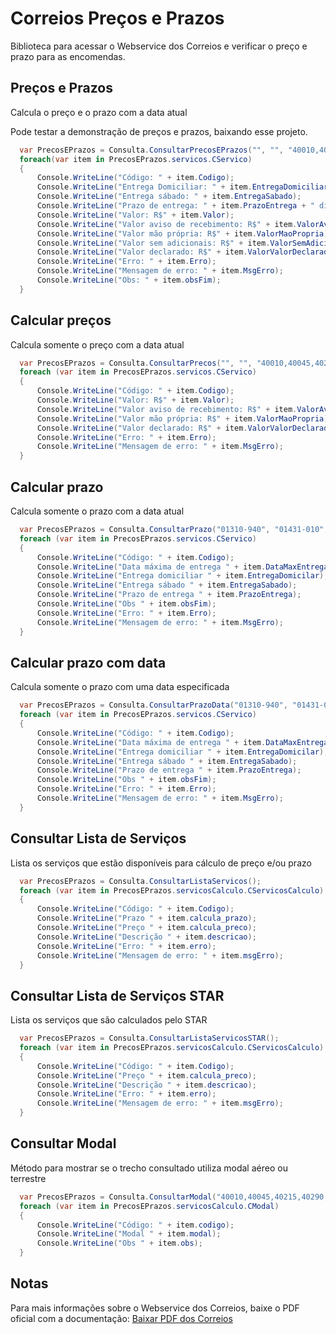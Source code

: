 # Correios Preços e Prazos

Biblioteca para acessar o Webservice dos Correios e verificar o preço e prazo para as encomendas.

## Preços e Prazos
Calcula o preço e o prazo com a data atual 

Pode testar a demonstração de preços e prazos, baixando esse projeto.
```c#
  var PrecosEPrazos = Consulta.ConsultarPrecosEPrazos("", "", "40010,40045,40215,40290,41106", "01310-940", "01431-010", "0.5", 1, 16, 11, 12, 0, "N", 150, "N");
  foreach(var item in PrecosEPrazos.servicos.CServico)
  {
      Console.WriteLine("Código: " + item.Codigo);
      Console.WriteLine("Entrega Domiciliar: " + item.EntregaDomiciliar);
      Console.WriteLine("Entrega sábado: " + item.EntregaSabado);
      Console.WriteLine("Prazo de entrega: " + item.PrazoEntrega + " dia(s) útil");
      Console.WriteLine("Valor: R$" + item.Valor);
      Console.WriteLine("Valor aviso de recebimento: R$" + item.ValorAvisoRecebimento);
      Console.WriteLine("Valor mão própria: R$" + item.ValorMaoPropria);
      Console.WriteLine("Valor sem adicionais: R$" + item.ValorSemAdicionais);
      Console.WriteLine("Valor declarado: R$" + item.ValorValorDeclarado);
      Console.WriteLine("Erro: " + item.Erro);
      Console.WriteLine("Mensagem de erro: " + item.MsgErro);
      Console.WriteLine("Obs: " + item.obsFim);
  }
```
## Calcular preços
Calcula somente o preço com a data atual 

```c#
  var PrecosEPrazos = Consulta.ConsultarPrecos("", "", "40010,40045,40215,40290,41106", "01310-940", "01431-010", "0.5", 1, 16, 11, 12, 0, "N", 150, "N");
  foreach (var item in PrecosEPrazos.servicos.CServico)
  {
      Console.WriteLine("Código: " + item.Codigo);
      Console.WriteLine("Valor: R$" + item.Valor);
      Console.WriteLine("Valor aviso de recebimento: R$" + item.ValorAvisoRecebimento);
      Console.WriteLine("Valor mão própria: R$" + item.ValorMaoPropria);
      Console.WriteLine("Valor declarado: R$" + item.ValorValorDeclarado);
      Console.WriteLine("Erro: " + item.Erro);
      Console.WriteLine("Mensagem de erro: " + item.MsgErro);
  }
```

## Calcular prazo
Calcula somente o prazo com a data atual

```c#
  var PrecosEPrazos = Consulta.ConsultarPrazo("01310-940", "01431-010", "40010,40045,40215,40290,41106");
  foreach (var item in PrecosEPrazos.servicos.CServico)
  {
      Console.WriteLine("Código: " + item.Codigo);
      Console.WriteLine("Data máxima de entrega " + item.DataMaxEntrega);
      Console.WriteLine("Entrega domiciliar " + item.EntregaDomicilar);
      Console.WriteLine("Entrega sábado " + item.EntregaSabado);
      Console.WriteLine("Prazo de entrega " + item.PrazoEntrega);
      Console.WriteLine("Obs " + item.obsFim);
      Console.WriteLine("Erro: " + item.Erro);
      Console.WriteLine("Mensagem de erro: " + item.MsgErro);
  }
```

## Calcular prazo com data
Calcula somente o prazo com uma data especificada 

```c#
  var PrecosEPrazos = Consulta.ConsultarPrazoData("01310-940", "01431-010", "40010,40045,40215,40290,41106", "16/05/2019");
  foreach (var item in PrecosEPrazos.servicos.CServico)
  {
      Console.WriteLine("Código: " + item.Codigo);
      Console.WriteLine("Data máxima de entrega " + item.DataMaxEntrega);
      Console.WriteLine("Entrega domiciliar " + item.EntregaDomicilar);
      Console.WriteLine("Entrega sábado " + item.EntregaSabado);
      Console.WriteLine("Prazo de entrega " + item.PrazoEntrega);
      Console.WriteLine("Obs " + item.obsFim);
      Console.WriteLine("Erro: " + item.Erro);
      Console.WriteLine("Mensagem de erro: " + item.MsgErro);
  }
```

## Consultar Lista de Serviços
Lista os serviços que estão disponíveis para cálculo de preço e/ou prazo 

```c#
  var PrecosEPrazos = Consulta.ConsultarListaServicos();
  foreach (var item in PrecosEPrazos.servicosCalculo.CServicosCalculo)
  {
      Console.WriteLine("Código: " + item.Codigo);
      Console.WriteLine("Prazo " + item.calcula_prazo);
      Console.WriteLine("Preço " + item.calcula_preco);
      Console.WriteLine("Descrição " + item.descricao);
      Console.WriteLine("Erro: " + item.erro);
      Console.WriteLine("Mensagem de erro: " + item.msgErro);
  }
```

## Consultar Lista de Serviços STAR
Lista os serviços que são calculados pelo STAR 

```c#
  var PrecosEPrazos = Consulta.ConsultarListaServicosSTAR();
  foreach (var item in PrecosEPrazos.servicosCalculo.CServicosCalculo)
  {
      Console.WriteLine("Código: " + item.Codigo);
      Console.WriteLine("Preço " + item.calcula_preco);
      Console.WriteLine("Descrição " + item.descricao);
      Console.WriteLine("Erro: " + item.erro);
      Console.WriteLine("Mensagem de erro: " + item.msgErro);
  }
```

## Consultar Modal
Método para mostrar se o trecho consultado utiliza modal aéreo ou terrestre 

```c#
  var PrecosEPrazos = Consulta.ConsultarModal("40010,40045,40215,40290,41106", "01310-940", "01431-010");
  foreach (var item in PrecosEPrazos.servicosCalculo.CModal)
  {
      Console.WriteLine("Código: " + item.codigo);
      Console.WriteLine("Modal " + item.modal);
      Console.WriteLine("Obs " + item.obs);
  }
```

## Notas

Para mais informações sobre o Webservice dos Correios, baixe o PDF oficial com a documentação: [Baixar PDF dos Correios](https://correios.com.br/solucoes-empresariais/comercio-eletronico/palestras-correios-1/pdf/ManualdeImplementacaodoCalculoRemotodePrecosePrazos.pdf/at_download/file)
